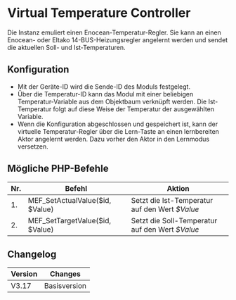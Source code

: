 # Virtual Temperature Controller

Die Instanz emuliert einen Enocean-Temperatur-Regler. Sie kann an einen Enocean- oder Eltako 14-BUS-Heizungsregler angelernt werden und sendet die aktuellen Soll- und Ist-Temperaturen.

## Konfiguration

* Mit der Geräte-ID wird die Sende-ID des Moduls festgelegt. 
* Über die Temperatur-ID kann das Modul mit einer beliebigen Temperatur-Variable aus dem Objektbaum verknüpft werden. Die Ist-Temperatur folgt auf diese Weise der Temperatur der ausgewählten Variable.
* Wenn die Konfiguration abgeschlossen und gespeichert ist, kann der virtuelle Temperatur-Regler über die Lern-Taste an einen lernbereiten Aktor angelernt werden. Dazu vorher den Aktor in den Lernmodus versetzen.

## Mögliche PHP-Befehle

| Nr.	| Befehl  							| Aktion											|
| ------| ----------------------------------|---------------------------------------------------|
| 1.	| MEF_SetActualValue($id, $Value)	| Setzt die Ist-Temperatur auf den Wert *$Value*	|
| 2.	| MEF_SetTargetValue($id, $Value)	| Setzt die Soll-Temperatur auf den Wert *$Value*	|

## Changelog

| Version | Changes								            |
| --------|-------------------------------------------------|
| V3.17   | Basisversion					            	|
